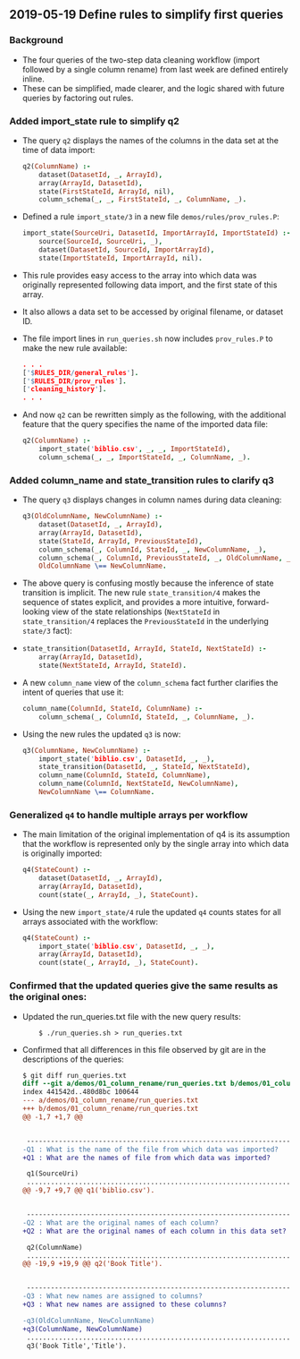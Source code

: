 ## 2019-05-19 Define rules to simplify first queries

### Background
- The four queries of the two-step data cleaning workflow (import followed by a single column rename) from last week are defined entirely inline.
- These can be simplified, made clearer, and the logic shared with future queries by factoring out rules.

### Added import_state rule to simplify q2
- The query `q2` displays the names of the columns in the data set at the time of data import:

    ```prolog
    q2(ColumnName) :-
        dataset(DatasetId, _, ArrayId),
        array(ArrayId, DatasetId),
        state(FirstStateId, ArrayId, nil),
        column_schema(_, _, FirstStateId, _, ColumnName, _).
    ```
- Defined a rule `import_state/3` in a new file `demos/rules/prov_rules.P`:
    ```prolog
    import_state(SourceUri, DatasetId, ImportArrayId, ImportStateId) :-
        source(SourceId, SourceUri, _),
        dataset(DatasetId, SourceId, ImportArrayId),
        state(ImportStateId, ImportArrayId, nil).
    ```
- This rule provides easy access to the array into which data was originally represented following data import, and the first state of this array.
- It also allows a data set to be accessed by original filename, or dataset ID.
- The file import lines in `run_queries.sh` now includes `prov_rules.P` to make the new rule available:
	```prolog
	. . .
	['$RULES_DIR/general_rules'].
	['$RULES_DIR/prov_rules'].
	['cleaning_history'].
	. . .
	```
- And now `q2` can be rewritten simply as the following, with the additional feature that the query specifies the name of the imported data file:

    ```prolog
    q2(ColumnName) :-
        import_state('biblio.csv', _, _, ImportStateId),
        column_schema(_, _, ImportStateId, _, ColumnName, _).
    ```

### Added column_name and state_transition rules to clarify q3
- The query `q3` displays changes in column names during data cleaning:

    ```prolog
    q3(OldColumnName, NewColumnName) :-
        dataset(DatasetId, _, ArrayId),
        array(ArrayId, DatasetId),
        state(StateId, ArrayId, PreviousStateId),
        column_schema(_, ColumnId, StateId, _, NewColumnName, _),
        column_schema(_, ColumnId, PreviousStateId, _, OldColumnName, _),
        OldColumnName \== NewColumnName.
    ```
- The above query is confusing mostly because the inference of state transition is implicit.  The new rule `state_transition/4` makes the sequence of states explicit, and provides a more intuitive, forward-looking view of the state relationships (`NextStateId` in `state_transition/4` replaces the `PreviousStateId` in the underlying `state/3` fact):
-
    ```prolog
    state_transition(DatasetId, ArrayId, StateId, NextStateId) :-
        array(ArrayId, DatasetId),
        state(NextStateId, ArrayId, StateId).
    ```
- A new `column_name` view of the `column_schema` fact further clarifies the intent of queries that use it:

    ```prolog
    column_name(ColumnId, StateId, ColumnName) :-
        column_schema(_, ColumnId, StateId, _, ColumnName, _).
    ```

- Using the new rules the updated `q3` is now:
 
    ```prolog
    q3(ColumnName, NewColumnName) :-
        import_state('biblio.csv', DatasetId, _, _),
        state_transition(DatasetId, _, StateId, NextStateId),
        column_name(ColumnId, StateId, ColumnName),
        column_name(ColumnId, NextStateId, NewColumnName),
        NewColumnName \== ColumnName.
    ```
### Generalized `q4` to handle multiple arrays per workflow
- The main limitation of the original implementation of q4 is its assumption that the workflow is represented only by the single array into which data is originally imported:

    ```prolog
    q4(StateCount) :-
        dataset(DatasetId, _, ArrayId),
        array(ArrayId, DatasetId),
        count(state(_, ArrayId, _), StateCount).
    ```

- Using the new `import_state/4` rule the updated `q4` counts states for all arrays associated with the workflow:

    ```prolog
    q4(StateCount) :-
        import_state('biblio.csv', DatasetId, _, _),
        array(ArrayId, DatasetId),
        count(state(_, ArrayId, _), StateCount).
    ```

 ### Confirmed that the updated queries give the same results as the original ones:
- Updated the run_queries.txt file with the new query results:

    ```console
        $ ./run_queries.sh > run_queries.txt
    ```
- Confirmed that all differences in this file observed by git are in the descriptions of the queries:

    ```diff
    $ git diff run_queries.txt
    diff --git a/demos/01_column_rename/run_queries.txt b/demos/01_column_rename/run_queries.txt
    index 441542d..480d8bc 100644
    --- a/demos/01_column_rename/run_queries.txt
    +++ b/demos/01_column_rename/run_queries.txt
    @@ -1,7 +1,7 @@
    
    
     ---------------------------------------------------------------------------------------------------
    -Q1 : What is the name of the file from which data was imported?
    +Q1 : What are the names of file from which data was imported?
    
     q1(SourceUri)
     ...................................................................................................
    @@ -9,7 +9,7 @@ q1('biblio.csv').
    
    
     ---------------------------------------------------------------------------------------------------
    -Q2 : What are the original names of each column?
    +Q2 : What are the original names of each column in this data set?
    
     q2(ColumnName)
     ...................................................................................................
    @@ -19,9 +19,9 @@ q2('Book Title').
    
    
     ---------------------------------------------------------------------------------------------------
    -Q3 : What new names are assigned to columns?
    +Q3 : What new names are assigned to these columns?
    
    -q3(OldColumnName, NewColumnName)
    +q3(ColumnName, NewColumnName)
     ...................................................................................................
     q3('Book Title','Title').
     ```

